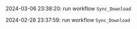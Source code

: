 2024-03-06 23:38:20: run workflow `Sync_Download` 

2024-02-28 23:37:59: run workflow `Sync_Download` 


